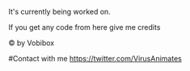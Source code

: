 It's currently being worked on.

If you get any code from here give me credits

© by Vobibox

#Contact with me
https://twitter.com/VirusAnimates
